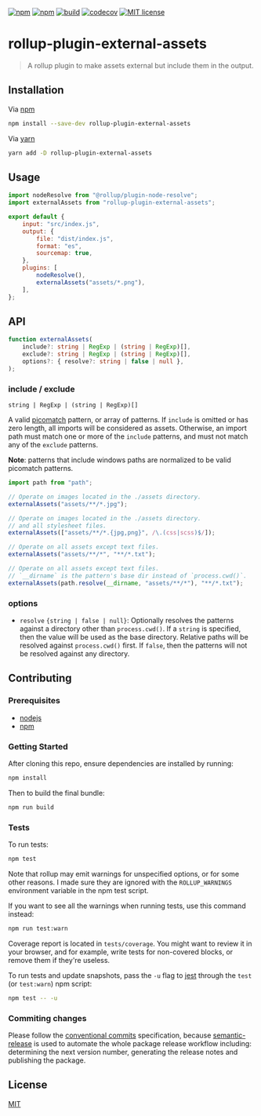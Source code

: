[![npm](https://img.shields.io/npm/dt/rollup-plugin-external-assets)](https://www.npmjs.com/package/rollup-plugin-external-assets)
[![npm](https://img.shields.io/npm/v/rollup-plugin-external-assets)](https://www.npmjs.com/package/rollup-plugin-external-assets)
[![build](https://github.com/recursive-beast/rollup-plugin-external-assets/actions/workflows/build.yml/badge.svg)](https://github.com/recursive-beast/rollup-plugin-external-assets/actions/workflows/build.yml)
[![codecov](https://codecov.io/gh/recursive-beast/rollup-plugin-external-assets/branch/master/graph/badge.svg)](https://codecov.io/gh/recursive-beast/rollup-plugin-external-assets)
[![MIT license](https://img.shields.io/badge/License-MIT-blue.svg)][1]

# rollup-plugin-external-assets
> A rollup plugin to make assets external but include them in the output.

## Installation

Via [npm][2]

```sh
npm install --save-dev rollup-plugin-external-assets
```

Via [yarn][3]

```sh
yarn add -D rollup-plugin-external-assets
```

## Usage

```javascript
import nodeResolve from "@rollup/plugin-node-resolve";
import externalAssets from "rollup-plugin-external-assets";

export default {
	input: "src/index.js",
	output: {
		file: "dist/index.js",
		format: "es",
		sourcemap: true,
	},
	plugins: [
		nodeResolve(),
		externalAssets("assets/*.png"),
	],
};
```

## API

```typescript
function externalAssets(
	include?: string | RegExp | (string | RegExp)[],
	exclude?: string | RegExp | (string | RegExp)[],
	options?: { resolve?: string | false | null },
);
```

### include / exclude

`string | RegExp | (string | RegExp)[]`

A valid [picomatch][9] pattern, or array of patterns.
If `include` is omitted or has zero length, all imports will be considered as assets.
Otherwise, an import path must match one or more of the `include` patterns,
and must not match any of the `exclude` patterns.

**Note**: patterns that include windows paths are normalized to be valid picomatch patterns.

```javascript
import path from "path";

// Operate on images located in the ./assets directory.
externalAssets("assets/**/*.jpg");

// Operate on images located in the ./assets directory.
// and all stylesheet files.
externalAssets(["assets/**/*.{jpg,png}", /\.(css|scss)$/]);

// Operate on all assets except text files.
externalAssets("assets/**/*", "**/*.txt");

// Operate on all assets except text files.
// `__dirname` is the pattern's base dir instead of `process.cwd()`.
externalAssets(path.resolve(__dirname, "assets/**/*"), "**/*.txt");
```

### options

- `resolve` `{string | false | null}`: Optionally resolves the patterns against a directory other than `process.cwd()`.
If a `string` is specified, then the value will be used as the base directory.
Relative paths will be resolved against `process.cwd()` first.
If `false`, then the patterns will not be resolved against any directory.

## Contributing

### Prerequisites
- [nodejs][4]
- [npm][2]

### Getting Started

After cloning this repo, ensure dependencies are installed by running:

```sh
npm install
```

Then to build the final bundle:

```sh
npm run build
```

### Tests

To run tests:

```sh
npm test
```

Note that rollup may emit warnings for unspecified options, or for some other reasons.
I made sure they are ignored with the `ROLLUP_WARNINGS` environment variable in the npm test script.

If you want to see all the warnings when running tests, use this command instead:

```sh
npm run test:warn
```

Coverage report is located in `tests/coverage`.
You might want to review it in your browser, and for example,
write tests for non-covered blocks, or remove them if they're useless.

To run tests and update snapshots, pass the `-u` flag to [jest][8] through the `test` (or `test:warn`) npm script:

```sh
npm test -- -u
```

### Commiting changes

Please follow the [conventional commits][5] specification, because [semantic-release][6] is used to automate the whole package release workflow including: determining the next version number, generating the release notes and publishing the package.

## License

[MIT][1]

[1]: LICENSE
[2]: https://npmjs.org/
[3]: https://yarnpkg.com
[4]: https://nodejs.org
[5]: https://www.conventionalcommits.org/en/v1.0.0/
[6]: https://github.com/semantic-release/semantic-release
[7]: https://github.com/concordancejs/concordance/issues/68
[8]: https://jestjs.io/
[9]: https://github.com/micromatch/picomatch#globbing-features
